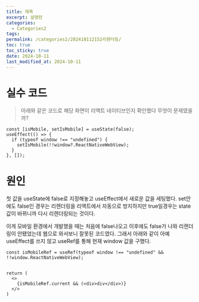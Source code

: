```yaml
---
title: 제목
excerpt: 설명란
categories:
  - Categories2
tags: 
permalink: /categories2/202410112152리렌더링/
toc: true
toc_sticky: true
date: 2024-10-11
last_modified_at: 2024-10-11
---
```

# 실수 코드
> 아래와 같은 코드로 해당 화면이 리액트 네이티브인지 확인했다 무엇이 문제였을까?
```tsx
const [isMobile, setIsMobile] = useState(false);
useEffect(() => { 
  if (typeof window !== "undefined") { 
    setIsMobile(!!window?.ReactNativeWebView); 
  } 
}, []);

```


# 원인
첫 값을 useState에 false로 지정해놓고 useEffect에서 새로운 값을 세팅했다. set안에도 false인 경우는 리렌더링을 리액트에서 자동으로 방지하지만 true일경우는 state값이 바뀌니까 다시 리렌더링되는 것이다.

이게 모바일 환경에서 개발했을 때는 처음에 false나오고 이후에도 false가 나와 리렌더링이 안됐었는데 웹으로 와서보니 잘못된 코드였다. 그래서 아래와 같이 아예 useEffect를 쓰지 않고 useRef를 통해 현재 window 값을 구했다.

```tsx
const isMobileRef = useRef(typeof window !== "undefined" && !!window.ReactNativeWebView);


return (
  <>
    {isMobileRef.current && (<div>div</div>)}
  </>
)
```